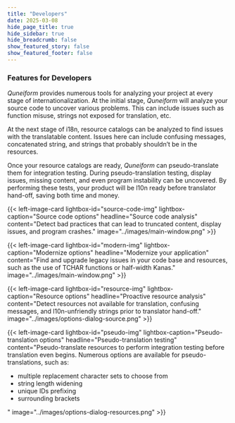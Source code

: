 ```yaml
---
title: "Developers"
date: 2025-03-08
hide_page_title: true
hide_sidebar: true
hide_breadcrumb: false
show_featured_story: false
show_featured_footer: false
---
```


### Features for Developers

*Quneiform* provides numerous tools for analyzing your project at every stage of internationalization.
At the initial stage, *Quneiform* will analyze your source code to uncover various problems.
This can include issues such as function misuse, strings not exposed for translation, etc.

At the next stage of i18n, resource catalogs can be analyzed to find issues with the translatable content.
Issues here can include confusing messages, concatenated string, and strings that probably shouldn’t be in the resources.

Once your resource catalogs are ready, *Quneiform* can pseudo-translate them for integration testing.
During pseudo-translation testing, display issues, missing content, and even program instability can be uncovered.
By performing these tests, your product will be l10n ready before translator hand-off, saving both time and money.

{{< left-image-card
    lightbox-id="source-code-img" lightbox-caption="Source code options"
    headline="Source code analysis" content="Detect bad practices that can lead to truncated content, display issues, and program crashes."
    image="../images/main-window.png" >}}

{{< left-image-card
    lightbox-id="modern-img" lightbox-caption="Modernize options"
    headline="Modernize your application"
    content="Find and upgrade legacy issues in your code base and resources, such as the use of TCHAR functions or half-width Kanas."
    image="../images/main-window.png" >}}

{{< left-image-card
    lightbox-id="resource-img" lightbox-caption="Resource options"
    headline="Proactive resource analysis" content="Detect resources not available for translation, confusing messages, and l10n-unfriendly strings prior to translator hand-off."
    image="../images/options-dialog-source.png" >}}

{{< left-image-card
    lightbox-id="pseudo-img" lightbox-caption="Pseudo-translation options"
    headline="Pseudo-translation testing" content="Pseudo-translate resources to perform integration testing before translation even begins. Numerous options are available for pseudo-translations, such as:<ul><li>multiple replacement character sets to choose from</li><li>string length widening</li><li>unique IDs prefixing</li><li>surrounding brackets</li></ul>"
    image="../images/options-dialog-resources.png" >}}
